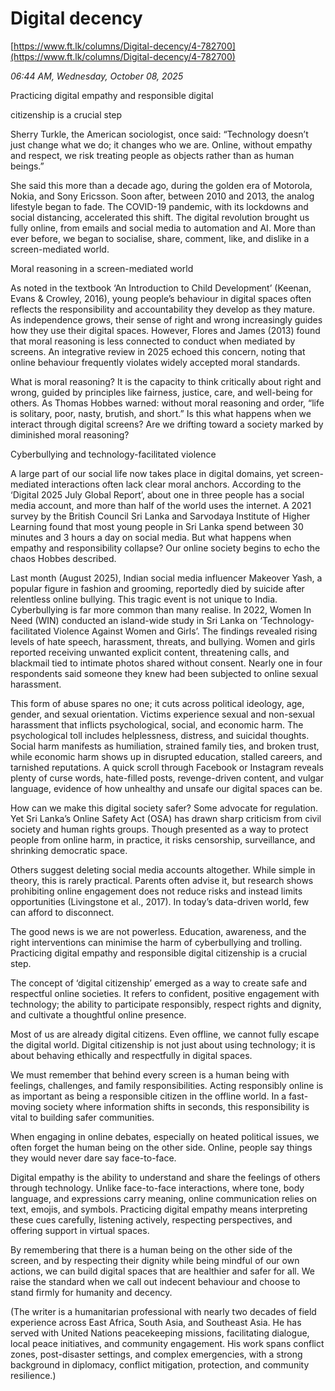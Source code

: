 # Digital decency

[https://www.ft.lk/columns/Digital-decency/4-782700](https://www.ft.lk/columns/Digital-decency/4-782700)

*06:44 AM, Wednesday, October 08, 2025*

Practicing digital empathy and responsible digital

citizenship is a crucial step

Sherry Turkle, the American sociologist, once said: “Technology doesn’t just change what we do; it changes who we are. Online, without empathy and respect, we risk treating people as objects rather than as human beings.”

She said this more than a decade ago, during the golden era of Motorola, Nokia, and Sony Ericsson. Soon after, between 2010 and 2013, the analog lifestyle began to fade. The COVID-19 pandemic, with its lockdowns and social distancing, accelerated this shift. The digital revolution brought us fully online, from emails and social media to automation and AI. More than ever before, we began to socialise, share, comment, like, and dislike in a screen-mediated world.

Moral reasoning in a screen-mediated world

As noted in the textbook ‘An Introduction to Child Development’ (Keenan, Evans & Crowley, 2016), young people’s behaviour in digital spaces often reflects the responsibility and accountability they develop as they mature. As independence grows, their sense of right and wrong increasingly guides how they use their digital spaces. However, Flores and James (2013) found that moral reasoning is less connected to conduct when mediated by screens. An integrative review in 2025 echoed this concern, noting that online behaviour frequently violates widely accepted moral standards.

What is moral reasoning? It is the capacity to think critically about right and wrong, guided by principles like fairness, justice, care, and well-being for others. As Thomas Hobbes warned: without moral reasoning and order, “life is solitary, poor, nasty, brutish, and short.” Is this what happens when we interact through digital screens? Are we drifting toward a society marked by diminished moral reasoning?

Cyberbullying and technology-facilitated violence

A large part of our social life now takes place in digital domains, yet screen-mediated interactions often lack clear moral anchors. According to the ‘Digital 2025 July Global Report’, about one in three people has a social media account, and more than half of the world uses the internet. A 2021 survey by the British Council Sri Lanka and Sarvodaya Institute of Higher Learning found that most young people in Sri Lanka spend between 30 minutes and 3 hours a day on social media. But what happens when empathy and responsibility collapse? Our online society begins to echo the chaos Hobbes described.

Last month (August 2025), Indian social media influencer Makeover Yash, a popular figure in fashion and grooming, reportedly died by suicide after relentless online bullying. This tragic event is not unique to India. Cyberbullying is far more common than many realise. In 2022, Women In Need (WIN) conducted an island-wide study in Sri Lanka on ‘Technology-facilitated Violence Against Women and Girls’. The findings revealed rising levels of hate speech, harassment, threats, and bullying. Women and girls reported receiving unwanted explicit content, threatening calls, and blackmail tied to intimate photos shared without consent. Nearly one in four respondents said someone they knew had been subjected to online sexual harassment.

This form of abuse spares no one; it cuts across political ideology, age, gender, and sexual orientation. Victims experience sexual and non-sexual harassment that inflicts psychological, social, and economic harm. The psychological toll includes helplessness, distress, and suicidal thoughts. Social harm manifests as humiliation, strained family ties, and broken trust, while economic harm shows up in disrupted education, stalled careers, and tarnished reputations. A quick scroll through Facebook or Instagram reveals plenty of curse words, hate-filled posts, revenge-driven content, and vulgar language, evidence of how unhealthy and unsafe our digital spaces can be.

How can we make this digital society safer? Some advocate for regulation. Yet Sri Lanka’s Online Safety Act (OSA) has drawn sharp criticism from civil society and human rights groups. Though presented as a way to protect people from online harm, in practice, it risks censorship, surveillance, and shrinking democratic space.

Others suggest deleting social media accounts altogether. While simple in theory, this is rarely practical. Parents often advise it, but research shows prohibiting online engagement does not reduce risks and instead limits opportunities (Livingstone et al., 2017). In today’s data-driven world, few can afford to disconnect.

The good news is we are not powerless. Education, awareness, and the right interventions can minimise the harm of cyberbullying and trolling. Practicing digital empathy and responsible digital citizenship is a crucial step.

The concept of ‘digital citizenship’ emerged as a way to create safe and respectful online societies. It refers to confident, positive engagement with technology; the ability to participate responsibly, respect rights and dignity, and cultivate a thoughtful online presence.

Most of us are already digital citizens. Even offline, we cannot fully escape the digital world. Digital citizenship is not just about using technology; it is about behaving ethically and respectfully in digital spaces.

We must remember that behind every screen is a human being with feelings, challenges, and family responsibilities. Acting responsibly online is as important as being a responsible citizen in the offline world. In a fast-moving society where information shifts in seconds, this responsibility is vital to building safer communities.

When engaging in online debates, especially on heated political issues, we often forget the human being on the other side. Online, people say things they would never dare say face-to-face.

Digital empathy is the ability to understand and share the feelings of others through technology. Unlike face-to-face interactions, where tone, body language, and expressions carry meaning, online communication relies on text, emojis, and symbols. Practicing digital empathy means interpreting these cues carefully, listening actively, respecting perspectives, and offering support in virtual spaces.

By remembering that there is a human being on the other side of the screen, and by respecting their dignity while being mindful of our own actions, we can build digital spaces that are healthier and safer for all. We raise the standard when we call out indecent behaviour and choose to stand firmly for humanity and decency.

(The writer is a humanitarian professional with nearly two decades of field experience across East Africa, South Asia, and Southeast Asia. He has served with United Nations peacekeeping missions, facilitating dialogue, local peace initiatives, and community engagement. His work spans conflict zones, post-disaster settings, and complex emergencies, with a strong background in diplomacy, conflict mitigation, protection, and community resilience.)

